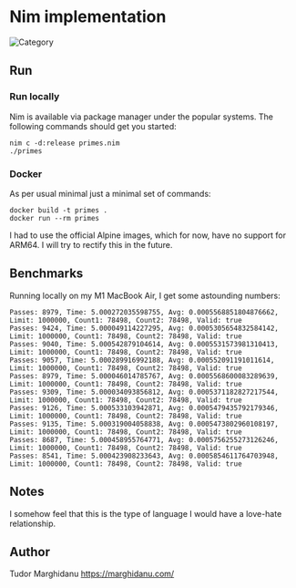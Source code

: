 # Nim implementation

![Category](https://img.shields.io/badge/Category-faithful-green)

## Run

### Run locally

Nim is available via package manager under the popular systems. The following commands should get you started:

```
nim c -d:release primes.nim
./primes
```

### Docker

As per usual minimal just a minimal set of commands:

```
docker build -t primes .
docker run --rm primes
```

I had to use the official Alpine images, which for now, have no support for ARM64. I will try to rectify this in the future.

## Benchmarks

Running locally on my M1 MacBook Air, I get some astounding numbers:

```
Passes: 8979, Time: 5.000272035598755, Avg: 0.0005568851804876662, Limit: 1000000, Count1: 78498, Count2: 78498, Valid: true
Passes: 9424, Time: 5.000049114227295, Avg: 0.0005305654832584142, Limit: 1000000, Count1: 78498, Count2: 78498, Valid: true
Passes: 9040, Time: 5.000542879104614, Avg: 0.0005531573981310413, Limit: 1000000, Count1: 78498, Count2: 78498, Valid: true
Passes: 9057, Time: 5.000289916992188, Avg: 0.000552091191011614, Limit: 1000000, Count1: 78498, Count2: 78498, Valid: true
Passes: 8979, Time: 5.000046014785767, Avg: 0.0005568600083289639, Limit: 1000000, Count1: 78498, Count2: 78498, Valid: true
Passes: 9309, Time: 5.000034093856812, Avg: 0.0005371182827217544, Limit: 1000000, Count1: 78498, Count2: 78498, Valid: true
Passes: 9126, Time: 5.000533103942871, Avg: 0.0005479435792179346, Limit: 1000000, Count1: 78498, Count2: 78498, Valid: true
Passes: 9135, Time: 5.000319004058838, Avg: 0.0005473802960108197, Limit: 1000000, Count1: 78498, Count2: 78498, Valid: true
Passes: 8687, Time: 5.000458955764771, Avg: 0.0005756255273126246, Limit: 1000000, Count1: 78498, Count2: 78498, Valid: true
Passes: 8541, Time: 5.000423908233643, Avg: 0.0005854611764703948, Limit: 1000000, Count1: 78498, Count2: 78498, Valid: true
```

## Notes

I somehow feel that this is the type of language I would have a love-hate relationship.

## Author

Tudor Marghidanu
https://marghidanu.com/